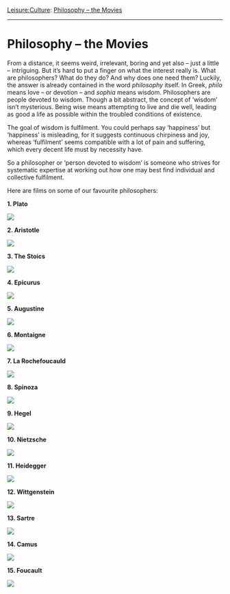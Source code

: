 [Leisure:](https://www.theschooloflife.com/thebookoflife/category/leisure/)[Culture](https://www.theschooloflife.com/thebookoflife/category/leisure/culture/): [Philosophy – the Movies](https://www.theschooloflife.com/thebookoflife/philosophy-the-movies/)

* * *

# Philosophy – the Movies

From a distance, it seems weird, irrelevant, boring and yet also – just a little – intriguing. But it’s hard to put a finger on what the interest really is. What are philosophers? What do they do? And why does one need them?&nbsp;Luckily, the answer is already contained in the word _philosophy_ itself. In Greek, _philo_ means love – or devotion – and _sophia_ means wisdom. Philosophers are people devoted to wisdom.&nbsp;Though a bit abstract, the concept of ‘wisdom’ isn’t mysterious. Being wise means attempting to live and die well, leading as good a life as possible within the troubled conditions of existence.

The goal of wisdom is fulfilment. You could perhaps say ‘happiness’ but ‘happiness’ is misleading, for it suggests continuous chirpiness and joy, whereas ‘fulfilment’ seems compatible with a lot of pain and suffering, which every decent life must by necessity have.

So a philosopher or ‘person devoted to wisdom’ is someone who strives for systematic expertise at working out how one may best find individual and collective fulfilment.

Here are films on some of our favourite philosophers:

**1. Plato&nbsp;**

[![](https://img.youtube.com/vi/VDiyQub6vpw/0.jpg)](https://www.youtube.com/embed/VDiyQub6vpw '')

**2. Aristotle&nbsp;**

[![](https://img.youtube.com/vi/csIW4W_DYX4/0.jpg)](https://www.youtube.com/embed/csIW4W_DYX4 '')

**3. The Stoics**

[![](https://img.youtube.com/vi/yu7n0XzqtfA/0.jpg)](https://www.youtube.com/embed/yu7n0XzqtfA '')

**4. Epicurus&nbsp;**

[![](https://img.youtube.com/vi/Kg_47J6sy3A/0.jpg)](https://www.youtube.com/embed/Kg_47J6sy3A '')

**5. Augustine&nbsp;**

[![](https://img.youtube.com/vi/hBAxUBeVfsk/0.jpg)](https://www.youtube.com/embed/hBAxUBeVfsk '')

**6. Montaigne&nbsp;**

[![](https://img.youtube.com/vi/WLAtXWaz76o/0.jpg)](https://www.youtube.com/embed/WLAtXWaz76o '')

**7. La Rochefoucauld&nbsp;**

[![](https://img.youtube.com/vi/8CEvFA7laik/0.jpg)](https://www.youtube.com/embed/8CEvFA7laik '')

**8. Spinoza&nbsp;**

[![](https://img.youtube.com/vi/pVEeXjPiw54/0.jpg)](https://www.youtube.com/embed/pVEeXjPiw54 '')

**9. Hegel**

[![](https://img.youtube.com/vi/H5JGE3lhuNo/0.jpg)](https://www.youtube.com/embed/H5JGE3lhuNo '')

**10. Nietzsche&nbsp;**

[![](https://img.youtube.com/vi/wHWbZmg2hzU/0.jpg)](https://www.youtube.com/embed/wHWbZmg2hzU '')

**11. Heidegger &nbsp;**

[![](https://img.youtube.com/vi/Br1sGrA7XTU/0.jpg)](https://www.youtube.com/embed/Br1sGrA7XTU '')

**12. Wittgenstein**

[![](https://img.youtube.com/vi/pQ33gAyhg2c/0.jpg)](https://www.youtube.com/embed/pQ33gAyhg2c '')

**13. Sartre&nbsp;**

[![](https://img.youtube.com/vi/3bQsZxDQgzU/0.jpg)](https://www.youtube.com/embed/3bQsZxDQgzU '')

**14. Camus&nbsp;**

[![](https://img.youtube.com/vi/jQOfbObFOCw/0.jpg)](https://www.youtube.com/embed/jQOfbObFOCw '')

**15. Foucault&nbsp;**

[![](https://img.youtube.com/vi/BBJTeNTZtGU/0.jpg)](https://www.youtube.com/embed/BBJTeNTZtGU '')
